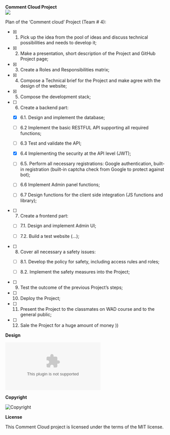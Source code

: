 <div align="left">
      <b>Comment Cloud Project</b><br>
      <img src="https://github.com/itmo-wad/CommentCloud/blob/master/Logo%20Comment%20cloud.png"><br>
</div>

Plan of the ‘Comment cloud’ Project (Team # 4):

- [x] 1.	Pick up the idea from the pool of ideas and discuss technical possibilities  and needs to develop it;
- [x] 2.	Make a presentation, short description of the Project and GitHub Project page;
- [x] 3.	Create a Roles and Responsibilities matrix; 
- [x] 4.	Compose a Technical brief for the Project and make agree with the design of the website;
- [x] 5.	Compose the development stack;
- [ ] 6.	Create a backend part:

    - [x]   6.1. Design and implement the database;

    - [ ]   6.2 Implement the basic RESTFUL API supporting all required functions;

    - [ ]   6.3 Test and validate the API;

    - [x]   6.4 Implementing the security at the API level (JWT);

    - [ ]  6.5. Perform all necessary registrations: Google authentication, built-in registration (built-in captcha check from Google to protect against bot);

    - [ ]   6.6 Implement Admin panel functions;

    - [ ]   6.7 Design functions for the client side integration (JS functions and library);

- [ ] 7.   Create a frontend part:

    - [ ]   7.1. Design and implement Admin UI;    

    - [ ]   7.2. Build a test website (...);
    
- [ ] 8.  Cover all necessary a safety issues:
   
    - [ ]   8.1. Develop the policy for safety, including access rules and roles;   

    - [ ]   8.2. Implement the safety measures into the Project;
         
- [ ] 9.  Test the outcome of the previous Project’s steps;
   
- [ ] 10. Deploy the Project;
- [ ] 11. Present the Project to the classmates on WAD course and to the general public;
- [ ] 12. Sale the Project for a huge amount of money ))

**Design**

![Design of the website](https://github.com/itmo-wad/CommentCloud/blob/master/Preliminary%20design%20of%20the%20website.docx)


**Copyright**

![Copyright](https://github.com/itmo-wad/CommentCloud/blob/master/Comment%20cloud.gif)

**License**

This Comment Cloud project is licensed under the terms of the MIT license.
